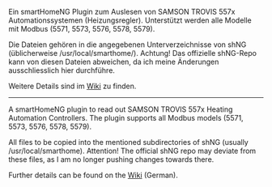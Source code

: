 Ein smartHomeNG Plugin zum Auslesen von SAMSON TROVIS 557x Automationssystemen (Heizungsregler). Unterstützt werden alle Modelle mit Modbus (5571, 5573, 5576, 5578, 5579).

Die Dateien gehören in die angegebenen Unterverzeichnisse von shNG (üblicherweise /usr/local/smarthome/).
Achtung! Das offizielle shNG-Repo kann von diesen Dateien abweichen, da ich meine Änderungen ausschliesslich hier durchführe.

Weitere Details sind im [Wiki](https://github.com/Tom-Bom-badil/samson_trovis_557x/wiki) zu finden.

------------

A smartHomeNG plugin to read out SAMSON TROVIS 557x Heating Automation Controllers. The plugin supports all Modbus models (5571, 5573, 5576, 5578, 5579).

All files to be copied into the mentioned subdirectories of shNG (usually /usr/local/smarthome).
Attention! The official shNG repo may deviate from these files, as I am no longer pushing changes towards there.

Further details can be found on the [Wiki](https://github.com/Tom-Bom-badil/samson_trovis_557x/wiki) (German).
